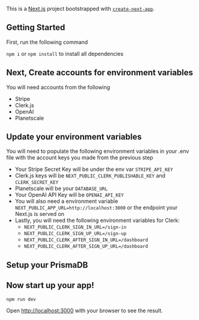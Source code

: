 This is a [Next.js](https://nextjs.org/) project bootstrapped with [`create-next-app`](https://github.com/vercel/next.js/tree/canary/packages/create-next-app).

## Getting Started

First, run the following command

`npm i` or `npm install` to install all dependencies

## Next, Create accounts for environment variables

You will need accounts from the following

- Stripe
- Clerk.js
- OpenAI
- Planetscale

## Update your environment variables

You will need to populate the following environment variables in your .env file with the account keys you made from the previous step

- Your Stripe Secret Key will be under the env var `STRIPE_API_KEY`
- Clerk.js keys will be `NEXT_PUBLIC_CLERK_PUBLISHABLE_KEY` and `CLERK_SECRET_KEY`
- Planetscale will be your `DATABASE_URL`
- Your OpenAI API Key will be `OPENAI_API_KEY`
- You will also need a environment variable `NEXT_PUBLIC_APP_URL=http://localhost:3000` or the endpoint your Next.js is served on
- Lastly, you will need the following environment variables for Clerk:
  - `NEXT_PUBLIC_CLERK_SIGN_IN_URL=/sign-in`
  - `NEXT_PUBLIC_CLERK_SIGN_UP_URL=/sign-up`
  - `NEXT_PUBLIC_CLERK_AFTER_SIGN_IN_URL=/dashboard`
  - `NEXT_PUBLIC_CLERK_AFTER_SIGN_UP_URL=/dashboard`

## Setup your PrismaDB



## Now start up your app!

`npm run dev`

Open [http://localhost:3000](http://localhost:3000) with your browser to see the result.
